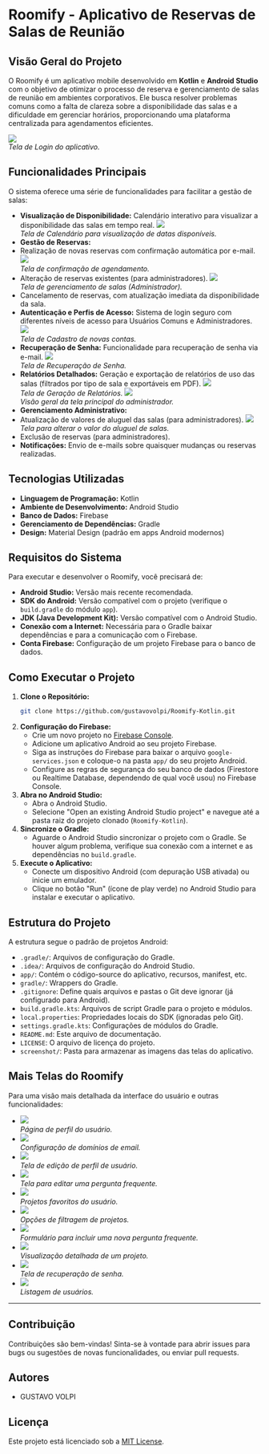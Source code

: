 # Roomify - Aplicativo de Reservas de Salas de Reunião

## Visão Geral do Projeto

O Roomify é um aplicativo mobile desenvolvido em **Kotlin** e **Android Studio** com o objetivo de otimizar o processo de reserva e gerenciamento de salas de reunião em ambientes corporativos. Ele busca resolver problemas comuns como a falta de clareza sobre a disponibilidade das salas e a dificuldade em gerenciar horários, proporcionando uma plataforma centralizada para agendamentos eficientes.

![](screenshots/login.png)  
_Tela de Login do aplicativo._

## Funcionalidades Principais

O sistema oferece uma série de funcionalidades para facilitar a gestão de salas:

* **Visualização de Disponibilidade:** Calendário interativo para visualizar a disponibilidade das salas em tempo real.
![](screenshots/calendario.png)  
_Tela de Calendário para visualização de datas disponíveis._
* **Gestão de Reservas:**
* Realização de novas reservas com confirmação automática por e-mail.
![](screenshots/confirmar_agendamento.png)  
 _Tela de confirmação de agendamento._
* Alteração de reservas existentes (para administradores).
![](screenshots/gerenciar_salas.png)  
 _Tela de gerenciamento de salas (Administrador)._
* Cancelamento de reservas, com atualização imediata da disponibilidade da sala.
* **Autenticação e Perfis de Acesso:** Sistema de login seguro com diferentes níveis de acesso para Usuários Comuns e Administradores.
![](screenshots/cadastro.png)  
_Tela de Cadastro de novas contas._
* **Recuperação de Senha:** Funcionalidade para recuperação de senha via e-mail.
![](screenshots/recuperar_senha.png)  
_Tela de Recuperação de Senha._
* **Relatórios Detalhados:** Geração e exportação de relatórios de uso das salas (filtrados por tipo de sala e exportáveis em PDF).
![](screenshots/gerar_relatorio.png)  
_Tela de Geração de Relatórios._
![](screenshots/tela_admin.png)  
_Visão geral da tela principal do administrador._
* **Gerenciamento Administrativo:**
* Atualização de valores de aluguel das salas (para administradores).
![](screenshots/aluguel.png)  
_Tela para alterar o valor do aluguel de salas._
* Exclusão de reservas (para administradores).
* **Notificações:** Envio de e-mails sobre quaisquer mudanças ou reservas realizadas.

## Tecnologias Utilizadas

* **Linguagem de Programação:** Kotlin
* **Ambiente de Desenvolvimento:** Android Studio
* **Banco de Dados:** Firebase
* **Gerenciamento de Dependências:** Gradle
* **Design:** Material Design (padrão em apps Android modernos)

## Requisitos do Sistema

Para executar e desenvolver o Roomify, você precisará de:

* **Android Studio:** Versão mais recente recomendada.
* **SDK do Android:** Versão compatível com o projeto (verifique o `build.gradle` do módulo `app`).
* **JDK (Java Development Kit):** Versão compatível com o Android Studio.
* **Conexão com a Internet:** Necessária para o Gradle baixar dependências e para a comunicação com o Firebase.
* **Conta Firebase:** Configuração de um projeto Firebase para o banco de dados.

## Como Executar o Projeto

1.  **Clone o Repositório:**
    ```bash
    git clone https://github.com/gustavovolpi/Roomify-Kotlin.git
    ```
2.  **Configuração do Firebase:**
    * Crie um novo projeto no [Firebase Console](https://console.firebase.google.com/).
    * Adicione um aplicativo Android ao seu projeto Firebase.
    * Siga as instruções do Firebase para baixar o arquivo `google-services.json` e coloque-o na pasta `app/` do seu projeto Android.
    * Configure as regras de segurança do seu banco de dados (Firestore ou Realtime Database, dependendo de qual você usou) no Firebase Console.
3.  **Abra no Android Studio:**
    * Abra o Android Studio.
    * Selecione "Open an existing Android Studio project" e navegue até a pasta raiz do projeto clonado (`Roomify-Kotlin`).
4.  **Sincronize o Gradle:**
    * Aguarde o Android Studio sincronizar o projeto com o Gradle. Se houver algum problema, verifique sua conexão com a internet e as dependências no `build.gradle`.
5.  **Execute o Aplicativo:**
    * Conecte um dispositivo Android (com depuração USB ativada) ou inicie um emulador.
    * Clique no botão "Run" (ícone de play verde) no Android Studio para instalar e executar o aplicativo.

## Estrutura do Projeto

A estrutura segue o padrão de projetos Android:

* `.gradle/`: Arquivos de configuração do Gradle.
* `.idea/`: Arquivos de configuração do Android Studio.
* `app/`: Contém o código-source do aplicativo, recursos, manifest, etc.
* `gradle/`: Wrappers do Gradle.
* `.gitignore`: Define quais arquivos e pastas o Git deve ignorar (já configurado para Android).
* `build.gradle.kts`: Arquivos de script Gradle para o projeto e módulos.
* `local.properties`: Propriedades locais do SDK (ignoradas pelo Git).
* `settings.gradle.kts`: Configurações de módulos do Gradle.
* `README.md`: Este arquivo de documentação.
* `LICENSE`: O arquivo de licença do projeto.
* `screenshot/`: Pasta para armazenar as imagens das telas do aplicativo.

## Mais Telas do Roomify

Para uma visão mais detalhada da interface do usuário e outras funcionalidades:

* ![](screenshots/perfil_usuario.png)  
    _Página de perfil do usuário._
* ![](screenshots/dominios_email.png)  
    _Configuração de domínios de email._
* ![](screenshots/editar_perfil.png)  
    _Tela de edição de perfil de usuário._
* ![](screenshots/editar_pergunta.png)  
    _Tela para editar uma pergunta frequente._
* ![](screenshots/favoritos.png)  
    _Projetos favoritos do usuário._
* ![](screenshots/filtros.png)  
    _Opções de filtragem de projetos._
* ![](screenshots/incluir_nova_pergunta.png)  
    _Formulário para incluir uma nova pergunta frequente._
* ![](screenshots/projeto_visualizacao.png)  
    _Visualização detalhada de um projeto._
* ![](screenshots/recuperar_senha.png)  
    _Tela de recuperação de senha._
* ![](screenshots/usuarios.png)  
    _Listagem de usuários._

---

## Contribuição

Contribuições são bem-vindas! Sinta-se à vontade para abrir issues para bugs ou sugestões de novas funcionalidades, ou enviar pull requests.

## Autores

* GUSTAVO VOLPI

## Licença

Este projeto está licenciado sob a [MIT License](LICENSE).
